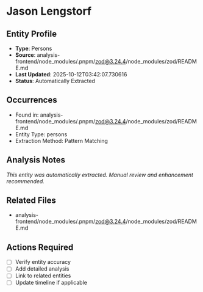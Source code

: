 # Jason Lengstorf

## Entity Profile
- **Type**: Persons
- **Source**: analysis-frontend/node_modules/.pnpm/zod@3.24.4/node_modules/zod/README.md
- **Last Updated**: 2025-10-12T03:42:07.730616
- **Status**: Automatically Extracted

## Occurrences
- Found in: analysis-frontend/node_modules/.pnpm/zod@3.24.4/node_modules/zod/README.md
- Entity Type: persons
- Extraction Method: Pattern Matching

## Analysis Notes
*This entity was automatically extracted. Manual review and enhancement recommended.*

## Related Files
- analysis-frontend/node_modules/.pnpm/zod@3.24.4/node_modules/zod/README.md

## Actions Required
- [ ] Verify entity accuracy
- [ ] Add detailed analysis
- [ ] Link to related entities
- [ ] Update timeline if applicable
